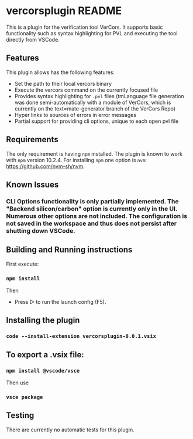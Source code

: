 # vercorsplugin README

This is a plugin for the verification tool VerCors. It supports basic functionality such as syntax highlighting for PVL and executing the tool directly from VSCode.

## Features

This plugin allows has the following features:
- Set the path to their local vercors binary
- Execute the vercors command on the currently focused file
- Provides syntax highlighting for `.pvl` files (tmLanguage file generation was done semi-automatically with a module of VerCors, which is currently on the text=mate-generator branch of the VerCors Repo)
- Hyper links to sources of errors in error messages
- Partial support for providing cli options, unique to each open pvl file

## Requirements

The only requirement is having `npm` installed. The plugin is known to work with `npm` version 10.2.4. For installing `npm` one option is `nvm`: <https://github.com/nvm-sh/nvm>.

## Known Issues

### CLI Options functionality is only partially implemented. The "Backend silicon/carbon" option is currently only in the UI. Numerous other options are not included. The configuration is not saved in the workspace and thus does not persist after shutting down VSCode.

## Building and Running instructions

First execute:

### `npm install`

Then
- Press ▷ to run the launch config (F5).

## Installing the plugin 

### `code --install-extension vercorsplugin-0.0.1.vsix`


## To export a .vsix file:

### `npm install @vscode/vsce`
Then use
### `vsce package`


## Testing

There are currently no automatic tests for this plugin.

